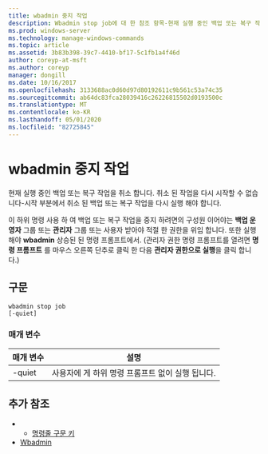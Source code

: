 ```yaml
---
title: wbadmin 중지 작업
description: Wbadmin stop job에 대 한 참조 항목-현재 실행 중인 백업 또는 복구 작업을 취소 합니다. 취소 된 작업을 다시 시작할 수 없습니다-시작 부분에서 취소 된 백업 또는 복구 작업을 다시 실행 해야 합니다.
ms.prod: windows-server
ms.technology: manage-windows-commands
ms.topic: article
ms.assetid: 3b83b398-39c7-4410-bf17-5c1fb1a4f46d
author: coreyp-at-msft
ms.author: coreyp
manager: dongill
ms.date: 10/16/2017
ms.openlocfilehash: 3133688ac0d60d97d80192611c9b561c53a74c35
ms.sourcegitcommit: ab64dc83fca28039416c26226815502d0193500c
ms.translationtype: MT
ms.contentlocale: ko-KR
ms.lasthandoff: 05/01/2020
ms.locfileid: "82725845"
---
```

# <a name="wbadmin-stop-job"></a>wbadmin 중지 작업



현재 실행 중인 백업 또는 복구 작업을 취소 합니다. 취소 된 작업을 다시 시작할 수 없습니다-시작 부분에서 취소 된 백업 또는 복구 작업을 다시 실행 해야 합니다.

이 하위 명령 사용 하 여 백업 또는 복구 작업을 중지 하려면의 구성원 이어야는 **백업 운영자** 그룹 또는 **관리자** 그룹 또는 사용자 받아야 적절 한 권한을 위임 합니다. 또한 실행 해야 **wbadmin** 상승된 된 명령 프롬프트에서. (관리자 권한 명령 프롬프트를 열려면 **명령 프롬프트** 를 마우스 오른쪽 단추로 클릭 한 다음 **관리자 권한으로 실행**을 클릭 합니다.)

## <a name="syntax"></a>구문

```
wbadmin stop job
[-quiet]
```

### <a name="parameters"></a>매개 변수

|매개 변수|설명|
|---------|-----------|
|-quiet|사용자에 게 하위 명령 프롬프트 없이 실행 됩니다.|

## <a name="additional-references"></a>추가 참조

-   - [명령줄 구문 키](command-line-syntax-key.md)
-   [Wbadmin](wbadmin.md)